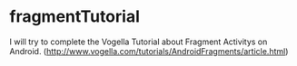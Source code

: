 # fragmentTutorial
I will try to complete the Vogella Tutorial about Fragment Activitys on Android. (http://www.vogella.com/tutorials/AndroidFragments/article.html)
